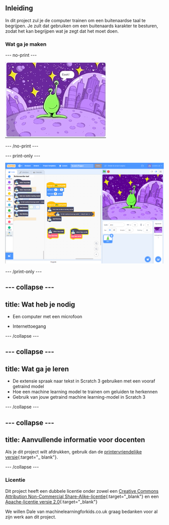 ## Inleiding

In dit project zul je de computer trainen om een buitenaardse taal te begrijpen. Je zult dat gebruiken om een buitenaards karakter te besturen, zodat het kan begrijpen wat je zegt dat het moet doen.

### Wat ga je maken

--- no-print ---

![Alien beweegt links en rechts door nieuwe woorden, Eeek en Bop](images/journey.gif)

--- /no-print ---

--- print-only ---

![Overzicht van het volledige Scratch-project](images/test-new-blocks.png)

--- /print-only ---

--- collapse ---
---
title: Wat heb je nodig
---

+ Een computer met een microfoon

+ Internettoegang

--- /collapse ---

--- collapse ---
---
title: Wat ga je leren
---
+ De extensie spraak naar tekst in Scratch 3 gebruiken met een vooraf getraind model
+ Hoe een machine learning model te trainen om geluiden te herkennen
+ Gebruik van jouw getraind machine learning-model in Scratch 3

--- /collapse ---

--- collapse ---
---
title: Aanvullende informatie voor docenten
---

Als je dit project wilt afdrukken, gebruik dan de [printervriendelijke versie](https://projects.raspberrypi.org/nl-NL/projects/alien-language/print){:target="_ blank"}.

--- /collapse ---

### Licentie

Dit project heeft een dubbele licentie onder zowel een [Creative Commons Attribution Non-Commercial Share-Alike-licentie](http://creativecommons.org/licenses/by-nc-sa/4.0/){:target="_blank"} en een [Apache-licentie versie 2.0](http://www.apache.org/licenses/LICENSE-2.0){:target="_blank"}

We willen Dale van machinelearningforkids.co.uk graag bedanken voor al zijn werk aan dit project.
